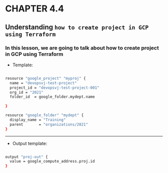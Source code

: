 # CHAPTER 4.4

## Understanding `how to create project in GCP using Terraform`

### In this lesson, we are going to talk about how to create project in GCP using Terraform

- Template:

```bash

resource "google_project" "myproj" {
  name = "devopsvj-test-project"
  project_id = "devopsvj-test-project-001"
  org_id = "2021"
  folder_id  = google_folder.mydept.name
  
}

resource "google_folder" "mydept" {
  display_name = "Training"
  parent       = "organizations/2021"
}

```

----

- Output template:

```bash

output "proj-out" {
  value = google_compute_address.proj.id
}
```
